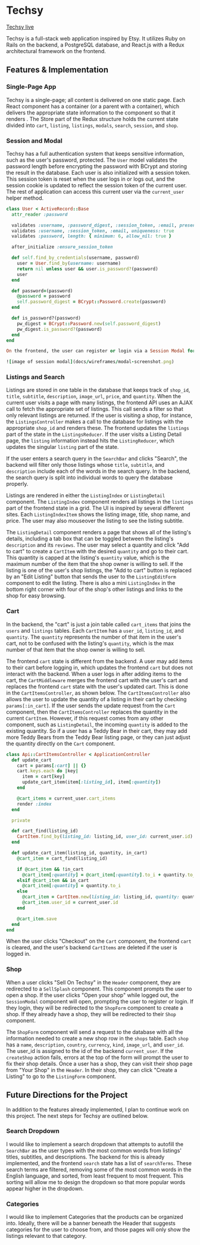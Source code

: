 # Techsy

[Techsy live][heroku]

[heroku]: http://www.techsy.store

Techsy is a full-stack web application inspired by Etsy.  It utilizes Ruby on Rails on the backend, a PostgreSQL database, and React.js with a Redux architectural framework on the frontend.  

## Features & Implementation

### Single-Page App

Techsy is a single-page; all content is delivered on one static page. Each React component has a container (or a parent with a container), which delivers the appropriate state information to the component so that it renders . The Store part of the Redux structure holds the current state divided into `cart`, `listing`, `listings`, `modals`, `search`, `session`, and `shop`.

### Session and Modal

Techsy has a full authentication system that keeps sensitive information, such as the user's password, protected. The `User` model validates the password length before encrypting the password with BCrypt and storing the result in the database. Each user is also initialized with a session token. This session token is reset when the user logs in or logs out, and the session cookie is updated to reflect the session token of the current user. The rest of application can access this current user via the `current_user` helper method.

```Ruby
class User < ActiveRecord::Base
  attr_reader :password

  validates :username, :password_digest, :session_token, :email, presence: true
  validates :username, :session_token, :email, uniqueness: true
  validates :password, length: { minimum: 6, allow_nil: true }

  after_initialize :ensure_session_token

  def self.find_by_credentials(username, password)
    user = User.find_by(username: username)
    return nil unless user && user.is_password?(password)
    user
  end

  def password=(password)
    @password = password
    self.password_digest = BCrypt::Password.create(password)
  end

  def is_password?(password)
    pw_digest = BCrypt::Password.new(self.password_digest)
    pw_digest.is_password?(password)
  end
end

On the frontend, the user can register or login via a Session Modal for a professional look.

![image of session modal](docs/wireframes/modal-screenshot.png)

```

### Listings and Search

Listings are stored in one table in the database that keeps track of `shop_id`, `title`, `subtitle`, `description`, `image_url`, `price`, and `quantity`. When the current user visits a page with many listings, the frontend API uses an AJAX call to fetch the appropriate set of listings. This call sends a filter so that only relevant listings are returned. If the user is visiting a shop, for instance, the `ListingsController` makes a call to the database for listings with the appropriate `shop_id` and renders these. The frontend updates the `listings` part of the state in the `ListingsReducer`. If the user visits a Listing Detail page, the `listing` information instead hits the `ListingReducer`, which updates the singular `listing` part of the state.

If the user enters a search query in the `SearchBar` and clicks "Search", the backend will filter only those listings whose `title`, `subtitle`, and `description` include each of the words in the search query. In the backend, the search query is split into individual words to query the database properly.

Listings are rendered in either the `ListingIndex` or `ListingDetail` component. The `ListingIndex` component renders all listings in the `listings` part of the frontend state in a grid. The UI is inspired by several different sites. Each `ListingIndexItem` shows the listing image, title, shop name, and price. The user may also mouseover the listing to see the listing subtitle.

The `ListingDetail` component renders a page that shows all of the listing's details, including a tab box that can be toggled between the listing's `description` and its `reviews`. The user may select a quantity and click "Add to cart" to create a `CartItem` with the desired `quantity` and go to their cart. This quantity is capped at the listing's `quantity` value, which is the maximum number of the item that the shop owner is willing to sell. If the listing is one of the user's shop listings, the "Add to cart" button is replaced by an "Edit Listing" button that sends the user to the `ListingEditForm` component to edit the listing. There is also a mini `ListingIndex` in the bottom right corner with four of the shop's other listings and links to the shop for easy browsing.

### Cart

In the backend, the "cart" is just a join table called `cart_items` that joins the `users` and `listings` tables. Each `CartItem` has a `user_id`, `listing_id`, and `quantity`. The `quantity` represents the number of that item in the user's cart, not to be confused with the listing's `quantity`, which is the max number of that item that the shop owner is willing to sell.

The frontend `cart` state is different from the backend. A user may add items to their cart before logging in, which updates the frontend `cart` but does not interact with the backend. When a user logs in after adding items to the cart, the `CartMiddleware` merges the frontend cart with the user's cart and replaces the frontend `cart` state with the user's updated cart. This is done in the `CartItemsController`, as shown below. The `CartItemsController` also allows the user to update the quantity of a listing in their cart by checking `params[:in_cart]`. If the user sends the update request from the `Cart` component, then the `CartItemsController` replaces the quantity in the current `CartItem`. However, if this request comes from any other component, such as `ListingDetail`, the incoming `quantity` is added to the existing quantity. So if a user has a Teddy Bear in their cart, they may add more Teddy Bears from the Teddy Bear listing page, or they can just adjust the quantity directly on the `Cart` component.

```ruby
class Api::CartItemsController < ApplicationController
  def update_cart
    cart = params[:cart] || {}
    cart.keys.each do |key|
      item = cart[key]
      update_cart_item(item[:listing_id], item[:quantity])
    end

    @cart_items = current_user.cart_items
    render :index
  end

  private

  def cart_find(listing_id)
    CartItem.find_by(listing_id: listing_id, user_id: current_user.id)
  end

  def update_cart_item(listing_id, quantity, in_cart)
    @cart_item = cart_find(listing_id)

    if @cart_item && !in_cart
      @cart_item[:quantity] = @cart_item[:quantity].to_i + quantity.to_i
    elsif @cart_item && in_cart
      @cart_item[:quantity] = quantity.to_i
    else
      @cart_item = CartItem.new(listing_id: listing_id, quantity: quantity)
      @cart_item.user_id = current_user.id
    end

    @cart_item.save
  end
end
```

When the user clicks "Checkout" on the `Cart` component, the frontend `cart` is cleared, and the user's backend `CartItems` are deleted if the user is logged in.

### Shop

When a user clicks "Sell On Techsy" in the `Header` component, they are redirected to a `SellSplash` component. This component prompts the user to open a shop. If the user clicks "Open your shop" while logged out, the `SessionModal` component will open, prompting the user to register or login. If they login, they will be redirected to the `ShopForm` component to create a shop. If they already have a shop, they will be redirected to their `Shop` component.

The `ShopForm` component will send a request to the database with all the information needed to create a new shop row in the `shops` table. Each `shop` has a `name`, `description`, `country`, `currency`, `kind`, `image_url`, and `user_id`. The user_id is assigned to the id of the backend `current_user`. If the `createShop` action fails, errors at the top of the form will prompt the user to fix their shop details. Once a user has a shop, they can visit their shop page from "Your Shop" in the `Header`. In their shop, they can click "Create a Listing" to go to the `ListingForm` component.

## Future Directions for the Project

In addition to the features already implemented, I plan to continue work on this project.  The next steps for Techsy are outlined below.

### Search Dropdown

I would like to implement a search dropdown that attempts to autofill the `SearchBar` as the user types with the most common words from listings' titles, subtitles, and descriptions. The backend for this is already implemented, and the frontend `search` state has a list of `searchTerms`. These search terms are filtered, removing some of the most common words in the English language, and sorted, from least frequent to most frequent. This sorting will allow me to design the dropdown so that more popular words appear higher in the dropdown.

### Categories

I would like to implement Categories that the products can be organized into. Ideally, there will be a banner beneath the Header that suggests categories for the user to choose from, and those pages will only show the listings relevant to that category.

